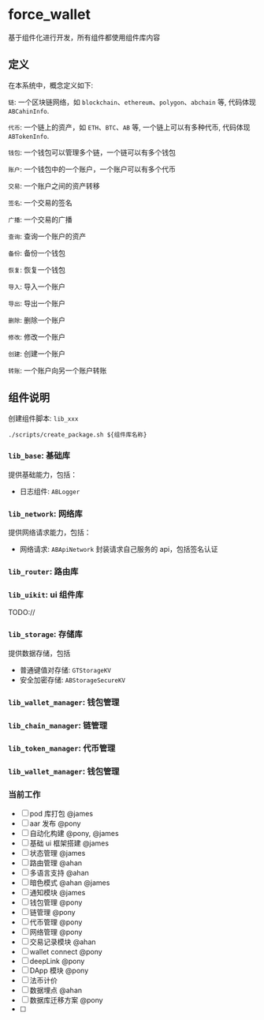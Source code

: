 # force_wallet

基于组件化进行开发，所有组件都使用组件库内容

## 定义
在本系统中，概念定义如下:

`链`: 一个区块链网络，如 `blockchain`、`ethereum`、`polygon`、`abchain` 等, 代码体现 `ABCahinInfo`.


`代币`: 一个链上的资产，如 `ETH`、`BTC`、`AB` 等, 一个链上可以有多种代币, 代码体现 `ABTokenInfo`.

`钱包`: 一个钱包可以管理多个链，一个链可以有多个钱包

`账户`: 一个钱包中的一个账户，一个账户可以有多个代币

`交易`: 一个账户之间的资产转移

`签名`: 一个交易的签名

`广播`: 一个交易的广播

`查询`: 查询一个账户的资产

`备份`: 备份一个钱包

`恢复`: 恢复一个钱包

`导入`: 导入一个账户

`导出`: 导出一个账户

`删除`: 删除一个账户

`修改`: 修改一个账户

`创建`: 创建一个账户

`转账`: 一个账户向另一个账户转账

## 组件说明

创建组件脚本: `lib_xxx`

```
./scripts/create_package.sh ${组件库名称}
```

### `lib_base`: 基础库

提供基础能力，包括：
- 日志组件: `ABLogger`


### `lib_network`: 网络库

提供网络请求能力，包括：
- 网络请求: `ABApiNetwork` 封装请求自己服务的 api，包括签名认证

### `lib_router`: 路由库



###  `lib_uikit`: ui 组件库

TODO://

### `lib_storage`: 存储库
提供数据存储，包括

- 普通键值对存储: `GTStorageKV`
- 安全加密存储: `ABStorageSecureKV`


### `lib_wallet_manager`: 钱包管理


### `lib_chain_manager`: 链管理


### `lib_token_manager`: 代币管理


### `lib_wallet_manager`: 钱包管理 

### 当前工作

- [ ] pod 库打包 @james
- [ ] aar 发布 @pony
- [ ] 自动化构建 @pony, @james
- [ ] 基础 ui 框架搭建 @james
- [ ] 状态管理 @james
- [ ] 路由管理 @ahan
- [ ] 多语言支持 @ahan
- [ ] 暗色模式 @ahan @james
- [ ] 通知模块 @james
- [ ] 钱包管理 @pony
- [ ] 链管理 @pony
- [ ] 代币管理 @pony
- [ ] 网络管理 @pony
- [ ] 交易记录模块 @ahan
- [ ] wallet connect @pony
- [ ] deepLink @pony 
- [ ] DApp 模块 @pony
- [ ] 法币计价 
- [ ] 数据埋点 @ahan
- [ ] 数据库迁移方案 @pony
- [ ] 